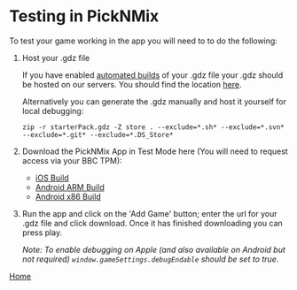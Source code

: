 # Testing in PickNMix

To test your game working in the app you will need to to do the following:

1. Host your .gdz file

   If you have enabled [automated builds](build-pipeline#building-for-apps) 
   of your .gdz file your .gdz should be hosted on our servers. You should find 
   the location [here](../README.md#important-links). 

   Alternatively you can generate the .gdz manually and host it yourself for local debugging:
   ````
   zip -r starterPack.gdz -Z store . --exclude=*.sh* --exclude=*.svn* --exclude=*.git* --exclude=*.DS_Store*
   ````
2. Download the PickNMix App in Test Mode here (You will need to request access via your BBC TPM):

   * [iOS Build](https://rink.hockeyapp.net/manage/apps/245563)
   * [Android ARM Build](https://rink.hockeyapp.net/manage/apps/245567)
   * [Android x86 Build](https://rink.hockeyapp.net/manage/apps/245568)

3. Run the app and click on the 'Add Game' button; enter the url for your .gdz file 
and click download. Once it has finished downloading you can press play.

   _Note: To enable debugging on Apple (and also available on Android but not required) `window.gameSettings.debugEndable` should be set to true._

[Home](../README.md)